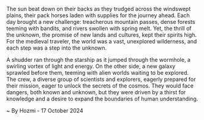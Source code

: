 
The sun beat down on their backs as they trudged across the windswept plains, their pack horses laden with supplies for the journey ahead. Each day brought a new challenge: treacherous mountain passes, dense forests teeming with bandits, and rivers swollen with spring melt. Yet, the thrill of the unknown, the promise of new lands and cultures, kept their spirits high. For the medieval traveler, the world was a vast, unexplored wilderness, and each step was a step into the unknown. 

A shudder ran through the starship as it jumped through the wormhole, a swirling vortex of light and energy. On the other side, a new galaxy sprawled before them, teeming with alien worlds waiting to be explored. The crew, a diverse group of scientists and explorers, eagerly prepared for their mission, eager to unlock the secrets of the cosmos. They would face dangers, both known and unknown, but they were driven by a thirst for knowledge and a desire to expand the boundaries of human understanding. 

~ By Hozmi - 17 October 2024
